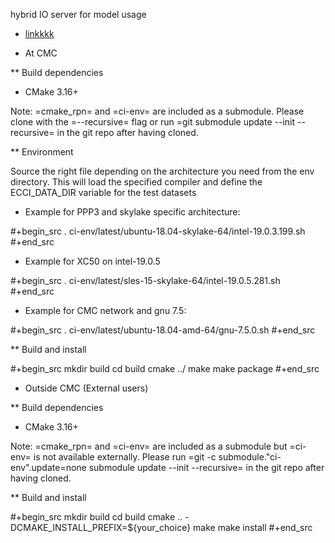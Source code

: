 
hybrid IO server for model usage

- [linkkkk](doc/test_page.md)

* At CMC

** Build dependencies

- CMake 3.16+

Note: =cmake_rpn= and =ci-env= are included as a submodule.  Please clone with the
=--recursive= flag or run =git submodule update --init --recursive= in the
git repo after having cloned.

** Environment

Source the right file depending on the architecture you need from the env directory.
This will load the specified compiler and define the ECCI_DATA_DIR variable for the test datasets

- Example for PPP3 and skylake specific architecture:

#+begin_src
. ci-env/latest/ubuntu-18.04-skylake-64/intel-19.0.3.199.sh
#+end_src

- Example for XC50 on intel-19.0.5

#+begin_src
. ci-env/latest/sles-15-skylake-64/intel-19.0.5.281.sh
#+end_src

- Example for CMC network and gnu 7.5:

#+begin_src
. ci-env/latest/ubuntu-18.04-amd-64/gnu-7.5.0.sh
#+end_src

** Build and install

#+begin_src
mkdir build
cd build
cmake ../
make
make package
#+end_src

* Outside CMC (External users)

** Build dependencies

- CMake 3.16+

Note: =cmake_rpn= and =ci-env= are included as a submodule but =ci-env= is not available externally. 
Please run =git -c submodule."ci-env".update=none submodule update --init --recursive= in the git repo after having cloned.

** Build and install

#+begin_src
mkdir build
cd build
cmake .. -DCMAKE_INSTALL_PREFIX=${your_choice}
make 
make install
#+end_src
